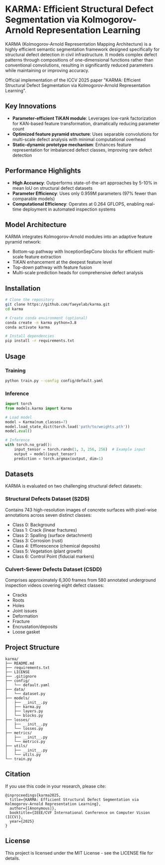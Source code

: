 # KARMA: Efficient Structural Defect Segmentation via Kolmogorov-Arnold Representation Learning

KARMA (Kolmogorov-Arnold Representation Mapping Architecture) is a highly efficient semantic segmentation framework designed specifically for structural defect detection in civil infrastructure. It models complex defect patterns through compositions of one-dimensional functions rather than conventional convolutions, resulting in significantly reduced parameters while maintaining or improving accuracy.

Official implementation of the ICCV 2025 paper "KARMA: Efficient Structural Defect Segmentation via Kolmogorov-Arnold Representation Learning".

## Key Innovations

- **Parameter-efficient TiKAN module**: Leverages low-rank factorization for KAN-based feature transformation, dramatically reducing parameter count
- **Optimized feature pyramid structure**: Uses separable convolutions for multi-scale defect analysis with minimal computational overhead
- **Static-dynamic prototype mechanism**: Enhances feature representation for imbalanced defect classes, improving rare defect detection

## Performance Highlights

- **High Accuracy**: Outperforms state-of-the-art approaches by 5-10% in mean IoU on structural defect datasets
- **Parameter Efficiency**: Uses only 0.959M parameters (97% fewer than comparable models)
- **Computational Efficiency**: Operates at 0.264 GFLOPS, enabling real-time deployment in automated inspection systems

## Model Architecture

KARMA integrates Kolmogorov-Arnold modules into an adaptive feature pyramid network:
- Bottom-up pathway with InceptionSepConv blocks for efficient multi-scale feature extraction
- TiKAN enhancement at the deepest feature level
- Top-down pathway with feature fusion
- Multi-scale prediction heads for comprehensive defect analysis

## Installation

```bash
# Clone the repository
git clone https://github.com/faeyelab/karma.git
cd karma

# Create conda environment (optional)
conda create -n karma python=3.8
conda activate karma

# Install dependencies
pip install -r requirements.txt
```

## Usage

### Training

```bash
python train.py --config config/default.yaml
```

### Inference

```python
import torch
from models.karma import Karma

# Load model
model = Karma(num_classes=7)
model.load_state_dict(torch.load('path/to/weights.pth'))
model.eval()

# Inference
with torch.no_grad():
    input_tensor = torch.randn(1, 3, 256, 256)  # Example input
    output = model(input_tensor)
    prediction = torch.argmax(output, dim=1)
```

## Datasets

KARMA is evaluated on two challenging structural defect datasets:

### Structural Defects Dataset (S2DS)
Contains 743 high-resolution images of concrete surfaces with pixel-wise annotations across seven distinct classes:
- Class 0: Background
- Class 1: Crack (linear fractures)
- Class 2: Spalling (surface detachment)
- Class 3: Corrosion (rust)
- Class 4: Efflorescence (chemical deposits)
- Class 5: Vegetation (plant growth)
- Class 6: Control Point (fiducial markers)

### Culvert-Sewer Defects Dataset (CSDD)
Comprises approximately 6,300 frames from 580 annotated underground inspection videos covering eight defect classes:
- Cracks
- Roots
- Holes
- Joint issues
- Deformation
- Fracture
- Encrustation/deposits
- Loose gasket

## Project Structure

```
karma/
├── README.md
├── requirements.txt
├── LICENSE
├── .gitignore
├── config/
│   └── default.yaml
├── data/
│   └── dataset.py
├── models/
│   ├── __init__.py
│   ├── karma.py
│   ├── layers.py
│   └── blocks.py
├── losses/
│   ├── __init__.py
│   └── losses.py
├── metrics/
│   ├── __init__.py
│   └── metrics.py
├── utils/
│   ├── __init__.py
│   └── utils.py
└── train.py
```

## Citation

If you use this code in your research, please cite:

```
@inproceedings{karma2025,
  title={KARMA: Efficient Structural Defect Segmentation via Kolmogorov-Arnold Representation Learning},
  author={[Anonymous]},
  booktitle={IEEE/CVF International Conference on Computer Vision (ICCV)},
  year={2025}
}
```

## License

This project is licensed under the MIT License - see the LICENSE file for details.
